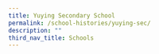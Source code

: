 ```yaml
---
title: Yuying Secondary School
permalink: /school-histories/yuying-sec/
description: ""
third_nav_title: Schools
---
```



